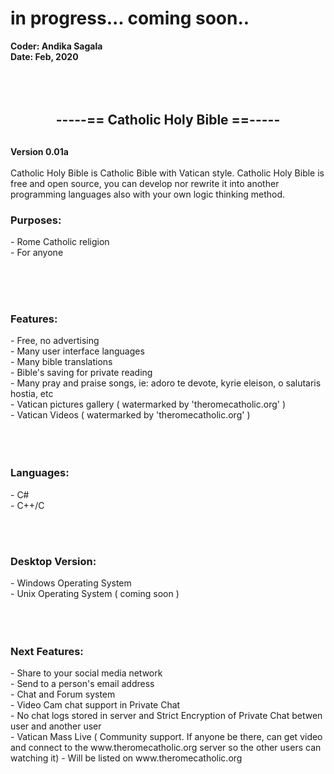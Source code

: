 
<h1> in progress... coming soon..</h1>
<b>Coder: Andika Sagala<br>
Date: Feb, 2020</b>
<br><br><br><br>
<center> <h2>-----== Catholic Holy Bible ==----- <h2> </center>

<b>Version 0.01a </b><br><br>
Catholic Holy Bible is Catholic Bible with Vatican style. Catholic Holy Bible is free and open source, you can develop nor rewrite it into another programming languages also with your own logic thinking method. 

<h3>Purposes:</h3>
- Rome Catholic religion <br>
- For anyone <br>

<br><br><br>
<h3>Features:</h3>
- Free, no advertising <br>
- Many user interface languages<br>
- Many bible translations <br>
- Bible's saving for private reading <br>
- Many pray and praise songs, ie: adoro te devote, kyrie eleison, o salutaris hostia, etc <br>
- Vatican pictures gallery ( watermarked by 'theromecatholic.org' ) <br>
- Vatican Videos  ( watermarked by 'theromecatholic.org' ) <br> <br> <br> <br>

<h3>Languages:</h3>
- C#<br>
- C++/C<br>

<br><br>
<h3>Desktop Version:</h3>
- Windows Operating System<br>
- Unix Operating System ( coming soon )<br><br><br><br>


<h3>Next Features:</h3>
- Share to your social media network<br>
- Send to a person's email address <br>
- Chat and Forum system<br>
- Video Cam chat support in Private Chat<br>
- No chat logs stored in server and Strict Encryption of Private Chat betwen user and another user<br>
- Vatican Mass Live ( Community support. If anyone be there, can get video and connect to the www.theromecatholic.org server so the other users can watching it)
- Will be listed on  www.theromecatholic.org <br>
